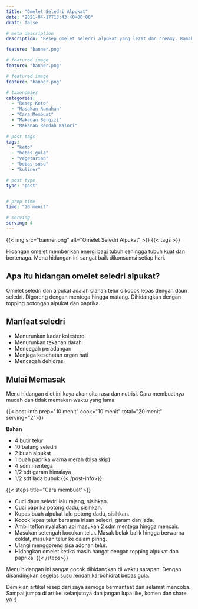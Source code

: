 ```yaml
---
title: "Omelet Seledri Alpukat"
date: "2021-04-17T13:43:40+00:00"
draft: false

# meta description
description: "Resep omelet seledri alpukat yang lezat dan creamy. Ramah untuk keto dan vegetarian."

feature: "banner.png"

# featured image
feature: "banner.png"

# featured image
feature: "banner.png"

# taxonomies
categories:
  - "Resep Keto"
  - "Masakan Rumahan"
  - "Cara Membuat"
  - "Makanan Bergizi"
  - "Makanan Rendah Kalori"
  
# post tags
tags:
  - "keto"
  - "bebas-gula"
  - "vegetarian"
  - "bebas-susu"
  - "kuliner"

# post type
type: "post"


# prep time
time: "20 menit"

# serving
serving: 4
---
```


{{< img src="banner.png" alt="Omelet Seledri Alpukat" >}}
{{< tags >}}

Hidangan omelet memberikan energi bagi tubuh sehingga tubuh kuat dan bertenaga. Menu hidangan ini sangat baik dikonsumsi setiap hari.

## Apa itu hidangan omelet seledri alpukat?

Omelet seledri dan alpukat adalah olahan telur dikocok lepas dengan daun seledri. Digoreng dengan mentega hingga matang. Dihidangkan dengan topping potongan alpukat dan paprika.

## Manfaat seledri

- Menurunkan kadar kolesterol
- Menurunkan tekanan darah
- Mencegah peradangan
- Menjaga kesehatan organ hati
- Mencegah dehidrasi

## Mulai Memasak
Menu hidangan diet ini kaya akan cita rasa dan nutrisi. Cara membuatnya mudah dan tidak memakan waktu yang lama.

{{< post-info prep="10 menit" cook="10 menit" total="20 menit" serving="2">}}

__Bahan__

- 4 butir telur
- 10 batang seledri
- 2 buah alpukat
- 1 buah paprika warna merah (bisa skip)
- 4 sdm mentega
- 1/2 sdt garam himalaya
- 1/2 sdt lada bubuk
{{< /post-info>}}

{{< steps title="Cara membuat">}}
- Cuci daun seledri lalu rajang, sisihkan.
- Cuci paprika potong dadu, sisihkan.
- Kupas buah alpukat lalu potong dadu, sisihkan.
- Kocok lepas telur bersama irisan seledri, garam dan lada.
- Ambil teflon nyalakan api masukan 2 sdm mentega hingga mencair.
- Masukan setengah kocokan telur. Masak bolak balik hingga berwarna coklat, masukan telur ke dalam piring.
-  Ulangi menggoreng sisa adonan telur.
- Hidangkan omelet ketika masih hangat dengan topping alpukat dan paprika.
{{< /steps>}}

Menu hidangan ini sangat cocok dihidangkan di waktu sarapan. Dengan disandingkan segelas susu rendah karbohidrat bebas gula.

Demikian artikel resep dari saya semoga bermanfaat dan selamat mencoba. Sampai jumpa di artikel selanjutnya dan jangan lupa like, komen dan share ya :)
